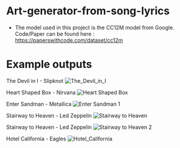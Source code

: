 # Art-generator-from-song-lyrics

* The model used in this project is the CC12M model from Google. Code/Paper can be found here : https://paperswithcode.com/dataset/cc12m
# Example outputs
The Devil in I - Slipknot
![The_Devil_in_I](https://user-images.githubusercontent.com/50658681/167303681-ee0f9238-9e20-4a2d-b00e-5296f2528db2.png)

Heart Shaped Box - Nirvana
![Heart Shaped Box](https://user-images.githubusercontent.com/50658681/167303689-7f68d2ec-a8ed-4256-bed9-fb81add13f0f.png)

Enter Sandman - Metallica
![Enter Sandman 1](https://user-images.githubusercontent.com/50658681/167303691-762187b5-0abb-4f56-abbe-161c0ab52f36.png)

Stairway to Heaven - Led Zeppelin
![Stairway to Heaven](https://user-images.githubusercontent.com/50658681/167303693-05497532-ed97-4221-ba44-5996df090680.png)

Stairway to Heaven - Led Zeppelin
![Stairway to Heaven 2](https://user-images.githubusercontent.com/50658681/167303696-ce4ea96c-233d-4e2b-b8a0-92e822dd1c54.png)

Hotel California - Eagles
![Hotel_California](https://user-images.githubusercontent.com/50658681/167303698-ea8f13ae-a0fe-4e2a-9bf6-7e67b56e4cb7.png)
